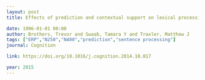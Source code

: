 ```yaml
---
layout: post
title: Effects of prediction and contextual support on lexical processing - Prediction takes precedence

date: 1996-01-01 00:00
author: Brothers, Trevor and Swaab, Tamara Y and Traxler, Matthew J
tags: ["ERP","N250","N400","prediction","sentence processing"]
journal: Cognition

link: https://doi.org/10.1016/j.cognition.2014.10.017

year: 2015
---
```



